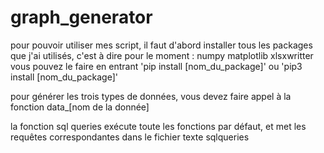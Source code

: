 # graph_generator

pour pouvoir utiliser mes script, il faut d'abord installer tous les packages que j'ai utilisés, c'est à dire pour le moment :
numpy
matplotlib
xlsxwritter
vous pouvez le faire en entrant 'pip install [nom_du_package]' ou 'pip3 install [nom_du_package]'

pour générer les trois types de données, vous devez faire appel à la fonction data_[nom de la donnée]

la fonction sql queries exécute toute les fonctions par défaut, et met les requêtes correspondantes dans le fichier texte sqlqueries
